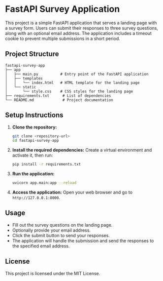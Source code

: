 # FastAPI Survey Application

This project is a simple FastAPI application that serves a landing page with a survey form. Users can submit their responses to three survey questions, along with an optional email address. The application includes a timeout cookie to prevent multiple submissions in a short period.

## Project Structure

```
fastapi-survey-app
├── app
│   ├── main.py          # Entry point of the FastAPI application
│   ├── templates
│   │   └── index.html   # HTML template for the landing page
│   └── static
│       └── style.css    # CSS styles for the landing page
├── requirements.txt      # List of dependencies
└── README.md             # Project documentation
```

## Setup Instructions

1. **Clone the repository:**
   ```bash
   git clone <repository-url>
   cd fastapi-survey-app
   ```

2. **Install the required dependencies:**
   Create a virtual environment and activate it, then run:
   ```bash
   pip install -r requirements.txt
   ```

3. **Run the application:**
   ```bash
   uvicorn app.main:app --reload
   ```

4. **Access the application:**
   Open your web browser and go to `http://127.0.0.1:8000`.

## Usage

- Fill out the survey questions on the landing page.
- Optionally provide your email address.
- Click the submit button to send your responses.
- The application will handle the submission and send the responses to the specified email address.

## License

This project is licensed under the MIT License.